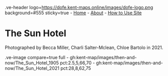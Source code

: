 .ve-header logo=https://dofe.kent-maps.online/images/dofe-logo.png background=#555 sticky=true
	- [Home](/)
	- [About](/about)
	- [How to Use Site](/howto)

# The Sun Hotel

Photographed by Becca Miller, Charli Salter-Mclean, Chloe Bartolo in 2021. 

.ve-image compare=true full
    - gh:kent-map/images/then-and-now/The_Sun_Hotel_1905 pct:2.5,5,66,70
    - gh:kent-map/images/then-and-now/The_Sun_Hotel_2021 pct:28,8,62,75

